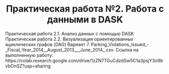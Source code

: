 <h1 align="center">Практическая работа №2. Работа с данными в DASK</h1>
Практическая работа 2.1. Анализ данных с помощью DASK
Практическая работа 2.2. Визуализация ориентированных ациклических графов (DAG)
Вариант 7. Parking_Violations_Issued_-_Fiscal_Year_2014__August_2013___June_2014_.csv.
Ссылка на выполненную работу:
https://colab.research.google.com/drive/1zZN7TGuCdzdSw5C1a3psjY3o9bvbOnSZ?usp=sharing
